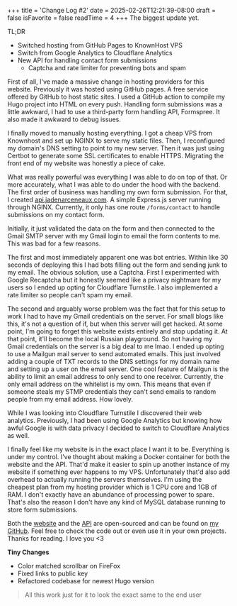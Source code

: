 +++
title = 'Change Log #2'
date = 2025-02-26T12:21:39-08:00
draft = false
isFavorite = false
readTime = 4
+++
The biggest update yet. 

TL;DR

- Switched hosting from GitHub Pages to KnownHost VPS
- Switch from Google Analytics to Cloudflare Analytics
- New API for handling contact form submissions
    - Captcha and rate limiter for preventing bots and spam

First of all, I've made a massive change in hosting providers for this website. Previously it was hosted using GitHub pages. A free service offered by GitHub to host static sites. I used a GitHub action to compile my Hugo project into HTML on every push. Handling form submissions was a little awkward, I had to use a third-party form handling API, Formspree. It also made it awkward to debug issues. 

I finally moved to manually hosting everything. I got a cheap VPS from Knownhost and set up NGINX to serve my static files. Then, I reconfigured my domain's DNS setting to point to my new server. Then it was just using Certbot to generate some SSL certificates to enable HTTPS. Migrating the front end of my website was honestly a piece of cake. 

What was really powerful was everything I was able to do on top of that. Or more accurately, what I was able to do under the hood with the backend. The first order of business was handling my own form submission. For that, I created [api.jadenarceneaux.com](api.jadenarceneaux.com). A simple Express.js server running through NGINX. Currently, it only has one route `/forms/contact` to handle submissions on my contact form.

Initially, it just validated the data on the form and then connected to the Gmail SMTP server with my Gmail login to email the form contents to me. This was bad for a few reasons. 

The first and most immediately apparent one was bot entries. Within like 30 seconds of deploying this I had bots filling out the form and sending junk to my email. The obvious solution, use a Captcha. First I experimented with Google Recaptcha but it honestly seemed like a privacy nightmare for my users so I ended up opting for Cloudflare Turnstile. I also implemented a rate limiter so people can't spam my email. 

The second and arguably worse problem was the fact that for this setup to work I had to have my Gmail credentials on the server. For small blogs like this, it's not a question of if, but when this server will get hacked. At some point, I'm going to forget this website exists entirely and stop updating it. At that point, it'll become the local Russian playground. So not having my Gmail credentials on the server is a big deal to me lmao. I ended up opting to use a Mailgun mail server to send automated emails. This just involved adding a couple of TXT records to the DNS settings for my domain name and setting up a user on the email server. One cool feature of Mailgun is the ability to limit an email address to only send to one receiver. Currently, the only email address on the whitelist is my own. This means that even if someone steals my STMP credentials they can't send emails to random people from my email address. How lovely. 

While I was looking into Cloudflare Turnstile I discovered their web analytics. Previously, I had been using Google Analytics but knowing how awful Google is with data privacy I decided to switch to Cloudflare Analytics as well.

I finally feel like my website is in the exact place I want it to be. Everything is under my control. I've thought about making a Docker container for both the website and the API. That'd make it easier to spin up another instance of my website if something ever happens to my VPS. Unfortunately that'd also add overhead to actually running the servers themselves. I'm using the cheapest plan from my hosting provider which is 1 CPU core and 1GB of RAM. I don't exactly have an abundance of processing power to spare. That's also the reason I don't have any kind of MySQL database running to store form submissions. 

Both the [website](https://github.com/Jadens-arc/jadens-arc.github.io) and the [API](https://github.com/Jadens-arc/api.jadenarceneaux.com) are open-sourced and can be found on [my GitHub](https://github.com/Jadens-arc). Feel free to check the code out or even use it in your own projects. Thanks for reading. I love you <3


**Tiny Changes**
- Color matched scrollbar on FireFox
- Fixed links to public key
- Refactored codebase for newest Hugo version


> All this work just for it to look the exact same to the end user
